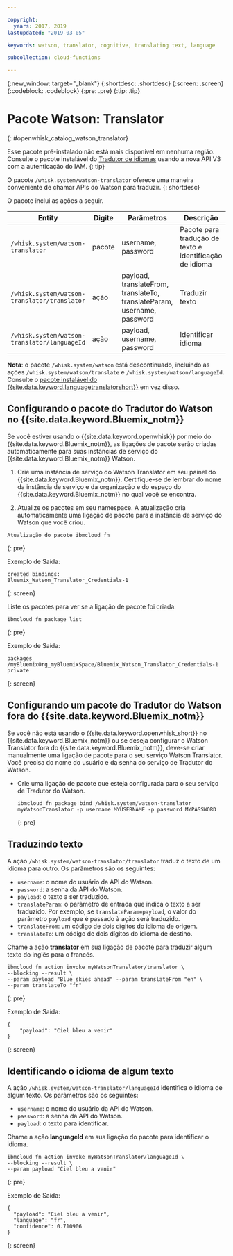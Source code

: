 ```yaml
---

copyright:
  years: 2017, 2019
lastupdated: "2019-03-05"

keywords: watson, translator, cognitive, translating text, language

subcollection: cloud-functions

---
```


{:new_window: target="_blank"}
{:shortdesc: .shortdesc}
{:screen: .screen}
{:codeblock: .codeblock}
{:pre: .pre}
{:tip: .tip}

# Pacote Watson: Translator
{: #openwhisk_catalog_watson_translator}

Esse pacote pré-instalado não está mais disponível em nenhuma região. Consulte o pacote instalável do [Tradutor de idiomas](/docs/openwhisk?topic=cloud-functions-language-translator-package) usando a nova API V3 com a autenticação do IAM.
{: tip}

O pacote `/whisk.system/watson-translator` oferece uma maneira conveniente de chamar APIs do Watson para traduzir.
{: shortdesc}

O pacote inclui as ações a seguir.

| Entity | Digite | Parâmetros | Descrição |
| --- | --- | --- | --- |
| `/whisk.system/watson-translator` | pacote | username, password | Pacote para tradução de texto e identificação de idioma  |
| `/whisk.system/watson-translator/translator` | ação | payload, translateFrom, translateTo, translateParam, username, password | Traduzir texto |
| `/whisk.system/watson-translator/languageId` | ação | payload, username, password | Identificar idioma |

**Nota**: o pacote `/whisk.system/watson` está descontinuado, incluindo as ações `/whisk.system/watson/translate` e `/whisk.system/watson/languageId`. Consulte o [pacote instalável do {{site.data.keyword.languagetranslatorshort}}](/docs/openwhisk?topic=cloud-functions-language-translator-package) em vez disso.

## Configurando o pacote do Tradutor do Watson no {{site.data.keyword.Bluemix_notm}}

Se você estiver usando o {{site.data.keyword.openwhisk}} por meio do {{site.data.keyword.Bluemix_notm}}, as ligações de pacote serão criadas automaticamente
para suas instâncias de serviço do {{site.data.keyword.Bluemix_notm}} Watson.

1. Crie uma instância de serviço do Watson Translator em seu painel do {{site.data.keyword.Bluemix_notm}}[](http://cloud.ibm.com). Certifique-se de lembrar do nome da instância de serviço e da organização e do espaço do {{site.data.keyword.Bluemix_notm}} no qual você se encontra.

2. Atualize os pacotes em seu namespace. A atualização cria automaticamente uma ligação de pacote para a instância de serviço do Watson que você criou.
  ```
  Atualização do pacote ibmcloud fn
  ```
  {: pre}

  Exemplo de Saída:
  ```
  created bindings:
  Bluemix_Watson_Translator_Credentials-1
  ```
  {: screen}

  Liste os pacotes para ver se a ligação de pacote foi criada:
  ```
  ibmcloud fn package list
  ```
  {: pre}

  Exemplo de Saída:
  ```
  packages
  /myBluemixOrg_myBluemixSpace/Bluemix_Watson_Translator_Credentials-1 private
  ```
  {: screen}

## Configurando um pacote do Tradutor do Watson fora do {{site.data.keyword.Bluemix_notm}}

Se você não está usando o {{site.data.keyword.openwhisk_short}} no {{site.data.keyword.Bluemix_notm}} ou se deseja configurar o Watson Translator fora do {{site.data.keyword.Bluemix_notm}}, deve-se criar manualmente uma ligação de pacote para o seu serviço Watson Translator. Você precisa do nome do usuário e da senha do serviço de Tradutor do Watson.

- Crie uma ligação de pacote que esteja configurada para o seu serviço de Tradutor do Watson.
  ```
  ibmcloud fn package bind /whisk.system/watson-translator myWatsonTranslator -p username MYUSERNAME -p password MYPASSWORD
  ```
  {: pre}

## Traduzindo texto

A ação `/whisk.system/watson-translator/translator` traduz o texto de um idioma para outro. Os parâmetros são os seguintes:

- `username`: o nome do usuário da API do Watson.
- `password`: a senha da API do Watson.
- `payload`: o texto a ser traduzido.
- `translateParam`: o parâmetro de entrada que indica o texto a ser traduzido. Por exemplo, se `translateParam=payload`, o valor do
parâmetro `payload` que é passado à ação será traduzido.
- `translateFrom`: um código de dois dígitos do idioma de origem.
- `translateTo`: um código de dois dígitos do idioma de destino.

Chame a ação **translator** em sua ligação de pacote para traduzir algum texto do inglês para o francês.
```
ibmcloud fn action invoke myWatsonTranslator/translator \
--blocking --result \
--param payload "Blue skies ahead" --param translateFrom "en" \
--param translateTo "fr"
```
{: pre}

Exemplo de Saída:
```
{
    "payload": "Ciel bleu a venir"
}
```
{: screen}

## Identificando o idioma de algum texto

A ação `/whisk.system/watson-translator/languageId` identifica o idioma de algum texto. Os parâmetros são os seguintes:

- `username`: o nome do usuário da API do Watson.
- `password`: a senha da API do Watson.
- `payload`: o texto para identificar.

Chame a ação **languageId** em sua ligação do pacote para identificar o idioma.
```
ibmcloud fn action invoke myWatsonTranslator/languageId \
--blocking --result \
--param payload "Ciel bleu a venir"
```
{: pre}

Exemplo de Saída:
```
{
  "payload": "Ciel bleu a venir",
  "language": "fr",
  "confidence": 0.710906
}
```
{: screen}
